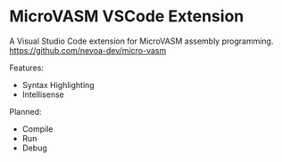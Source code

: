 # MicroVASM VSCode Extension
A Visual Studio Code extension for MicroVASM assembly programming.
https://github.com/nevoa-dev/micro-vasm

Features:
 - Syntax Highlighting
 - Intellisense

Planned:
 - Compile
 - Run
 - Debug